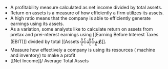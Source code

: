 - A profitability measure calculated as net income divided by total assets. 
- Return on assets is a measure of how efficiently a firm utilizes its assets. 
- A high ratio means that the company is able to efficiently generate earnings using its assets. 
- As a variation, some analysts like to calculate return on assets from pretax and prei-nterest earnings 
	using [[Earning Before Interest Taxes (EBIT)]] divided by total [[Assets ပိုင်ဆိုင်မှု💰]].
- Measure how effectively a company is using its resources ( machine and  inventory)
	to make a profit
- [[Net Income]]/ Average Total Assets